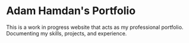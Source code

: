 # Adam Hamdan's Portfolio
This is a work in progress website that acts as my professional portfolio. Documenting my skills, projects, and experience.
